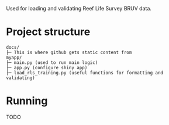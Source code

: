 Used for loading and validating Reef Life Survey BRUV data.

# Project structure

```
docs/
├─ This is where github gets static content from
myapp/
├─ main.py (used to run main logic)
├─ app.py (configure shiny app)
├─ load_rls_training.py (useful functions for formatting and validating)
```

# Running

TODO